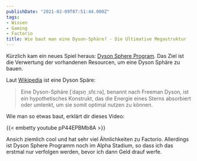 ```yaml
---
publishDate: "2021-02-09T07:51:44.000Z"
tags:
- Wissen
- Gaming
- Factorio
title: Wie baut man eine Dyson-Sphäre? - Die Ultimative Megastruktur
---
```


Kürzlich kam ein neues Spiel heraus: [Dyson Sphere Program](https://store.steampowered.com/app/1366540/Dyson_Sphere_Program/). Das Ziel ist die Verwertung der vorhandenen Resourcen, um eine Dyson Sphäre zu bauen.

Laut [Wikipedia](https://de.wikipedia.org/wiki/Dyson-Sph%C3%A4re) ist eine Dyson Späre:

> Eine Dyson-Sphäre [ˈdaɪ̯sn̩ ˌsfɛːrə], benannt nach Freeman Dyson, ist ein hypothetisches Konstrukt, das die Energie eines Sterns absorbiert oder umlenkt, um sie somit optimal nutzen zu können.

Wie man so etwas baut, erklärt dir dieses Video:

{{< embetty youtube pP44EPBMb8A >}}

Ansich ziemlich cool und hat sehr viel Ähnlichkeiten zu Factorio. Allerdings ist Dyson Sphere Programm noch im Alpha Stadium, so dass ich das erstmal nur verfolgen werden, bevor ich dann Geld drauf werfe.